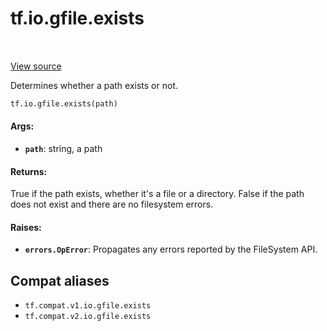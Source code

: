 <div itemscope itemtype="http://developers.google.com/ReferenceObject">
<meta itemprop="name" content="tf.io.gfile.exists" />
<meta itemprop="path" content="Stable" />
</div>

# tf.io.gfile.exists

<!-- Insert buttons and diff -->

<table class="tfo-notebook-buttons tfo-api" align="left">
</table>

<a target="_blank" href="/code/stable/tensorflow/python/lib/io/file_io.py">View source</a>



Determines whether a path exists or not.

``` python
tf.io.gfile.exists(path)
```



<!-- Placeholder for "Used in" -->


#### Args:


* <b>`path`</b>: string, a path


#### Returns:

True if the path exists, whether it's a file or a directory.
False if the path does not exist and there are no filesystem errors.



#### Raises:


* <b>`errors.OpError`</b>: Propagates any errors reported by the FileSystem API.

## Compat aliases

* `tf.compat.v1.io.gfile.exists`
* `tf.compat.v2.io.gfile.exists`

